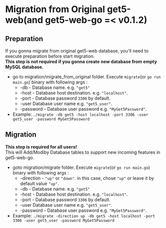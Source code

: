 # Migration from Original get5-web(and get5-web-go =< v0.1.2)

## Preparation
If you gonna migrate from original get5-web database, you'll need to execute preparation before start migration.  
**This step is not required if you gonna create new database from empty MySQL database.**  
- go to migration/migrate_from_original folder. Execute `migrate`(or ``go run main.go``) binary with following args :
  - -db - Database name. e.g. `"get5"`
  - -host - Database host destination. e.g. `"localhost"`.
  - -port - Database password `3306` by default.
  - -user Database user name e.g. `"get5_user"`.
  - -password - Database user password e.g. `"MyGet5Password"`.
- Example: `./migrate -db get5 -host localhost -port 3306 -user get5_user -password MyGet5Password`

## Migration
**This step is required for all users!**  
This will Add/Modiby Database tables to support new incoming features in get5-web-go.
- goto migration/migrate folder. Execute `migrate`(or ``go run main.go``) binary with following args :
  - -direction - `"up"` or `"down"`. in this case, chose `"up"` or leave it by default value `"up"`.
  - -db - Database name. e.g. `"get5"`
  - -host - Database host destination. e.g. `"localhost"`.
  - -port - Database password `3306` by default.
  - -user Database user name e.g. `"get5_user"`.
  - -password - Database user password e.g. `"MyGet5Password"`.
- Example: `./migrate -direction up -db get5 -host localhost -port 3306 -user get5_user -password MyGet5Password`